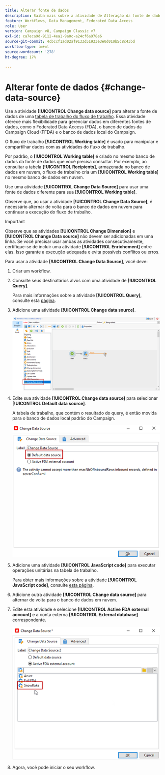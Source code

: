 ```yaml
---
title: Alterar fonte de dados
description: Saiba mais sobre a atividade de Alteração da fonte de dados
feature: Workflows, Data Management, Federated Data Access
role: User
version: Campaign v8, Campaign Classic v7
exl-id: ca7eca9d-9112-4ea1-9a0c-a24cf6a978e6
source-git-commit: 4cbccf1ad02af9133d51933e3e0d010b5c8c43bd
workflow-type: tm+mt
source-wordcount: '278'
ht-degree: 17%

---
```


# Alterar fonte de dados {#change-data-source}

Use a atividade **[!UICONTROL Change data source]** para alterar a fonte de dados de uma [tabela de trabalho do fluxo de trabalho](use-workflow-data.md#workflow-temporary-work-table). Essa atividade oferece mais flexibilidade para gerenciar dados em diferentes fontes de dados, como o Federated Data Access (FDA), o banco de dados da Campaign Cloud (FFDA) e o banco de dados local do Campaign.

O fluxo de trabalho **[!UICONTROL Working table]** é usado para manipular e compartilhar dados com as atividades do fluxo de trabalho.

Por padrão, o **[!UICONTROL Working table]** é criado no mesmo banco de dados da fonte de dados que você precisa consultar.
Por exemplo, ao consultar a tabela **[!UICONTROL Recipients]**, armazenada no banco de dados em nuvem, o fluxo de trabalho cria um **[!UICONTROL Working table]** no mesmo banco de dados em nuvem.

Use uma atividade **[!UICONTROL Change Data Source]** para usar uma fonte de dados diferente para sua **[!UICONTROL Working table]**.

Observe que, ao usar a atividade **[!UICONTROL Change Data Source]**, é necessário alternar de volta para o banco de dados em nuvem para continuar a execução do fluxo de trabalho.

>[!IMPORTANT]
>
>Observe que as atividades **[!UICONTROL Change Dimension]** e **[!UICONTROL Change Data source]** não devem ser adicionadas em uma linha. Se você precisar usar ambas as atividades consecutivamente, certifique-se de incluir uma atividade **[!UICONTROL Enrichement]** entre elas. Isso garante a execução adequada e evita possíveis conflitos ou erros.

Para usar a atividade **[!UICONTROL Change Data Source]**, você deve:

1. Criar um workflow.

1. Consulte seus destinatários alvos com uma atividade de **[!UICONTROL Query]**.

   Para mais informações sobre a atividade **[!UICONTROL Query]**, consulte esta [página](query.md#create-a-query).

1. Adicione uma atividade **[!UICONTROL Change data source]**.

   ![](assets/change-data-source.png)

1. Edite sua atividade **[!UICONTROL Change data source]** para selecionar **[!UICONTROL Default data source]**.

   A tabela de trabalho, que contém o resultado do query, é então movida para o banco de dados local padrão do Campaign.

   ![](assets/change-data-source_2.png)

1. Adicione uma atividade **[!UICONTROL JavaScript code]** para executar operações unitárias na tabela de trabalho.

   Para obter mais informações sobre a atividade **[!UICONTROL JavaScript code]**, consulte [esta página](sql-code-and-javascript-code.md#javascript-code).

1. Adicione outra atividade **[!UICONTROL Change data source]** para alternar de volta para o banco de dados em nuvem.

1. Edite esta atividade e selecione **[!UICONTROL Active FDA external account]** e a conta externa **[!UICONTROL External database]** correspondente.

   ![](assets/change-data-source_3.png)

1. Agora, você pode iniciar o seu workflow.
